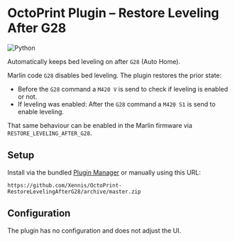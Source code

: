 # OctoPrint Plugin – Restore Leveling After G28

![Python](https://github.com/Xennis/OctoPrint-RestoreLevelingAfterG28/workflows/Python/badge.svg?branch=master&event=push)

Automatically keeps bed leveling on after `G28` (Auto Home).

Marlin code `G28` disables bed leveling. The plugin restores the prior state:

* Before the `G28` command a `M420 V` is send to check if leveling is enabled or not.
* If leveling was enabled: After the `G28` command a `M420 S1` is send to enable leveling.

That same behaviour can be enabled in the Marlin firmware via `RESTORE_LEVELING_AFTER_G28`.

## Setup

Install via the bundled [Plugin Manager](https://docs.octoprint.org/en/master/bundledplugins/pluginmanager.html)
or manually using this URL:

```
https://github.com/Xennis/OctoPrint-RestoreLevelingAfterG28/archive/master.zip
```

## Configuration

The plugin has no configuration and does not adjust the UI.
